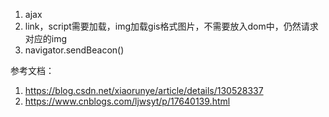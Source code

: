 1. ajax
2. link，script需要加载，img加载gis格式图片，不需要放入dom中，仍然请求对应的img
3. navigator.sendBeacon()

参考文档：
1. https://blog.csdn.net/xiaorunye/article/details/130528337
2. https://www.cnblogs.com/ljwsyt/p/17640139.html
